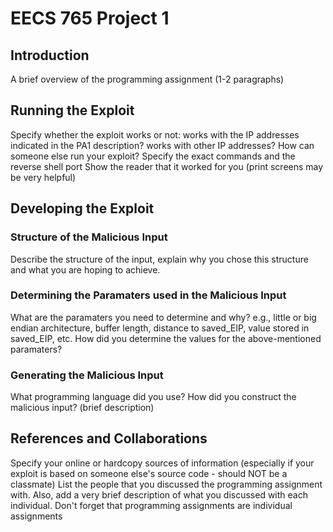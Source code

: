 # EECS 765 Project 1

## Introduction

A brief overview of the programming assignment (1-2 paragraphs)

## Running the Exploit

Specify whether the exploit works or not: works with the IP addresses indicated in the PA1 description? works with other IP addresses?
How can someone else run your exploit? Specify the exact commands and the reverse shell port
Show the reader that it worked for you (print screens may be very helpful)

## Developing the Exploit

### Structure of the Malicious Input

Describe the structure of the input, explain why you chose this structure and what you are hoping to achieve.

### Determining the Paramaters used in the Malicious Input

What are the paramaters you need to determine and why? e.g., little or big endian architecture, buffer length, distance to saved_EIP, value stored in saved_EIP, etc.
How did you determine the values for the above-mentioned paramaters?

### Generating the Malicious Input

What programming language did you use?
How did you construct the malicious input? (brief description)

## References and Collaborations

Specify your online or hardcopy sources of information (especially if your exploit is based on someone else's source code - should NOT be a classmate)
List the people that you discussed the programming assignment with. Also, add a very brief description of what you discussed with each individual. Don't forget that programming assignments are individual assignments
